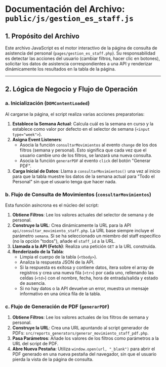 # Documentación del Archivo: `public/js/gestion_es_staff.js`

## 1. Propósito del Archivo

Este archivo JavaScript es el motor interactivo de la página de consulta de asistencia del personal (`pages/gestion_es_staff.php`). Su responsabilidad es detectar las acciones del usuario (cambiar filtros, hacer clic en botones), solicitar los datos de asistencia correspondientes a una API y renderizar dinámicamente los resultados en la tabla de la página.

---

## 2. Lógica de Negocio y Flujo de Operación

### a. Inicialización (`DOMContentLoaded`)

Al cargarse la página, el script realiza varias acciones preparatorias:

1.  **Establece la Semana Actual**: Calcula cuál es la semana en curso y la establece como valor por defecto en el selector de semana (`<input type="week">`).
2.  **Asigna Event Listeners**: 
    *   Asocia la función `consultarMovimientos` al evento `change` de los dos filtros (semana y personal). Esto significa que cada vez que el usuario cambie uno de los filtros, se lanzará una nueva consulta.
    *   Asocia la función `generarPDF` al evento `click` del botón "Generar PDF".
3.  **Carga Inicial de Datos**: Llama a `consultarMovimientos()` una vez al inicio para que la tabla muestre los datos de la semana actual para "Todo el Personal" sin que el usuario tenga que hacer nada.

### b. Flujo de Consulta de Movimientos (`consultarMovimientos`)

Esta función asíncrona es el núcleo del script:

1.  **Obtiene Filtros**: Lee los valores actuales del selector de semana y de personal.
2.  **Construye la URL**: Crea dinámicamente la URL para la API `api/consultar_movimiento_staff.php`. La URL base siempre incluye el parámetro `semana`. Si se ha seleccionado un miembro del staff específico (no la opción "todos"), añade el `staff_id` a la URL.
3.  **Llamada a la API (Fetch)**: Realiza una petición `GET` a la URL construida.
4.  **Renderizado de la Tabla**: 
    *   Limpia el cuerpo de la tabla (`<tbody>`).
    *   Analiza la respuesta JSON de la API.
    *   Si la respuesta es exitosa y contiene datos, itera sobre el array de registros y crea una nueva fila (`<tr>`) por cada uno, rellenando las celdas (`<td>`) con el nombre, fecha, hora de entrada/salida y estado de ausencia.
    *   Si no hay datos o la API devuelve un error, muestra un mensaje informativo en una única fila de la tabla.

### c. Flujo de Generación de PDF (`generarPDF`)

1.  **Obtiene Filtros**: Lee los valores actuales de los filtros de semana y personal.
2.  **Construye la URL**: Crea una URL apuntando al script generador de PDFs: `src/reports_generators/generar_movimiento_staff_pdf.php`.
3.  **Pasa Parámetros**: Añade los valores de los filtros como parámetros a la URL del script de PDF.
4.  **Abre Nueva Pestaña**: Utiliza `window.open(url, "_blank")` para abrir el PDF generado en una nueva pestaña del navegador, sin que el usuario pierda la vista de la página de consulta.

